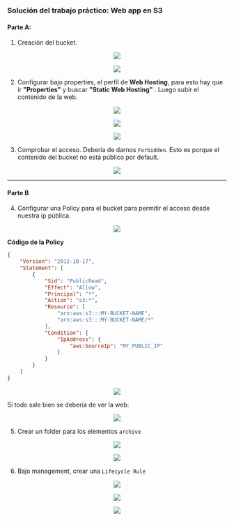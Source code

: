 ### Solución del trabajo práctico: Web app en S3

#### Parte A:

1. Creación del bucket.

<p align = "center">
<img src = "Extras/Imagenes/labStorage/st01.png">
</p>

<p align = "center">
<img src = "Extras/Imagenes/labStorage/st02.png">
</p>

2. Configurar bajo properties, el perfíl de **Web Hosting**, para esto hay que ir  **"Properties"** y buscar **"Static Web Hosting"** . Luego subir el contenido de la web.


<p align = "center">
<img src = "Extras/Imagenes/labStorage/st03.png">
</p>

<p align = "center">
<img src = "Extras/Imagenes/labStorage/st04.png">
</p>

<p align = "center">
<img src = "Extras/Imagenes/labStorage/st05.png">
</p>

3. Comprobar el acceso. Deberia de darnos `Forbidden`. Esto es porque el contenido del bucket no está público por default.

<p align = "center">
<img src = "Extras/Imagenes/labStorage/st06.png">
</p>

---
#### Parte B

4. Configurar una Policy para el bucket para permitir el acceso desde nuestra ip pública.
   
<p align = "center">
<img src = "Extras/Imagenes/labStorage/st07.png">
</p>

**Código de la Policy**
```json
{
    "Version": "2012-10-17",
    "Statement": [
        {
            "Sid": "PublicRead",
            "Effect": "Allow",
            "Principal": "*",
            "Action": "s3:*",
            "Resource": [
                "arn:aws:s3:::MY-BUCKET-NAME", 
                "arn:aws:s3:::MY-BUCKET-NAME/*"
            ],
            "Condition": {
                "IpAddress": {
                    "aws:SourceIp": "MY_PUBLIC_IP"
                }
            }
        }
    ]
}
```

<p align = "center">
<img src = "Extras/Imagenes/labStorage/st08.png">
</p>

Si todo sale bien se deberia de ver la web:

<p align = "center">
<img src = "Extras/Imagenes/labStorage/st09.png">
</p>

5. Crear un folder para los elementos `archive`
   
<p align = "center">
<img src = "Extras/Imagenes/labStorage/st10.png">
</p>

<p align = "center">
<img src = "Extras/Imagenes/labStorage/st11.png">
</p>

6. Bajo management, crear una `Lifecycle Rule`


<p align = "center">
<img src = "Extras/Imagenes/labStorage/st12.png">
</p>

<p align = "center">
<img src = "Extras/Imagenes/labStorage/st13.png">
</p>

<p align = "center">
<img src = "Extras/Imagenes/labStorage/st14.png">
</p>

